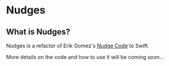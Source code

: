 # Nudges
## What is Nudges?
Nudges is a refactor of Erik Gomez's [Nudge Code](https://github.com/macadmins/nudge) to Swift. 

More details on the code and how to use it will be coming soon...

